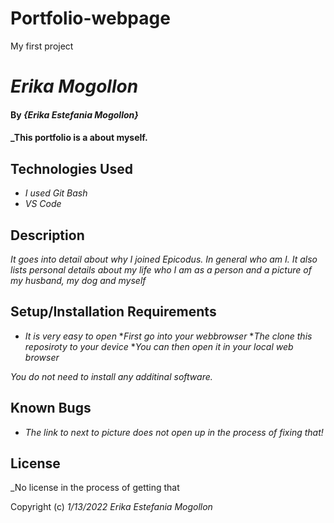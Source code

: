 # Portfolio-webpage
My first project
# _Erika Mogollon_

#### By _**{Erika Estefania Mogollon}**_

#### _This portfolio is a about myself.
## Technologies Used

* _I used Git Bash_
* _VS Code_

## Description

_It goes into detail about why I joined Epicodus. In general who am I. It also lists personal details about my life who I am as a person and a picture of my husband, my dog and myself_

## Setup/Installation Requirements

* _It is very easy to open_
*_First go into your webbrowser_
*_The clone this reposiroty to your device_
*_You can then open it in your local web browser_

_You do not need to install any additinal software._

## Known Bugs

* _The link to next to picture does not open up in the process of fixing that!_

## License

_No license in the process of getting that

Copyright (c) _1/13/2022_ _Erika Estefania Mogollon_

